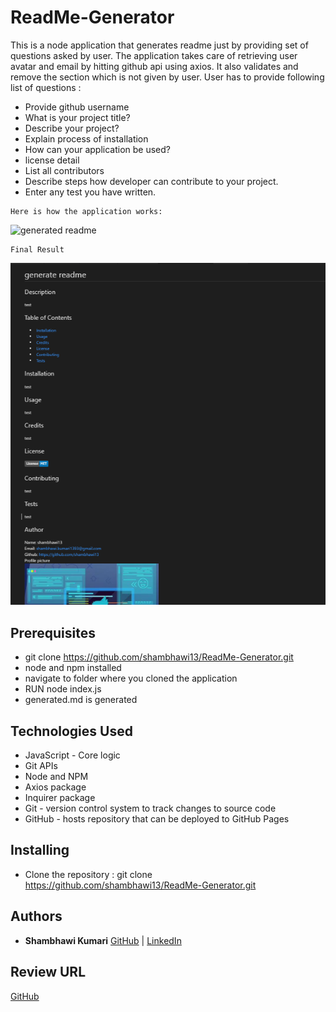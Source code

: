 # ReadMe-Generator

This is a node application that generates readme just by providing set of questions asked by user. The application takes care of retrieving user avatar and email by hitting github api using axios. It also validates and remove the section which is not given by user. User has to provide following list of questions :

- Provide github username
- What is your project title?
- Describe your project?
- Explain process of installation
- How can your application be used?
- license detail
- List all contributors
- Describe steps how developer can contribute to your project.
- Enter any test you have written.


```
Here is how the application works:
```
![generated readme](./Assets/readme-final.gif)

```
Final Result
```
![readme](./Assets/final.png)


## Prerequisites

- git clone https://github.com/shambhawi13/ReadMe-Generator.git
- node and npm installed
- navigate to folder where you cloned the application
- RUN node index.js
- generated.md is generated


## Technologies Used
- JavaScript - Core logic
- Git APIs
- Node and NPM
- Axios package
- Inquirer package
- Git - version control system to track changes to source code
- GitHub - hosts repository that can be deployed to GitHub Pages

## Installing

- Clone the repository : git clone https://github.com/shambhawi13/ReadMe-Generator.git

## Authors

* **Shambhawi Kumari**
 [GitHub](https://github.com/shambhawi13/) | 
 [LinkedIn](https://www.linkedin.com/in/shambhawi-kumari/)


## Review URL

[GitHub](https://github.com/shambhawi13/ReadMe-Generator)



